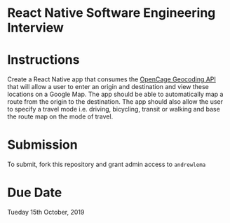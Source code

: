 # React Native Software Engineering Interview

# Instructions

Create a React Native app that consumes the [OpenCage Geocoding API](https://opencagedata.com/api) that will allow a user to enter an
origin and destination and view these locations on a Google Map. The app should be able to automatically map a route from the origin 
to the destination. The app should also allow the user to specify a travel mode i.e. driving, bicycling, transit or walking and base 
the route map on the mode of travel.

# Submission

To submit, fork this repository and grant admin access to `andrewlema`

# Due Date
Tueday 15th October, 2019
